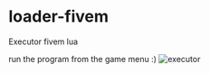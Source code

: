 # loader-fivem
Executor fivem lua


run the program from the game menu :)
![executor](https://user-images.githubusercontent.com/72637338/180700723-1af0dfae-a1ab-49b1-85f3-780b331a2c69.png)
